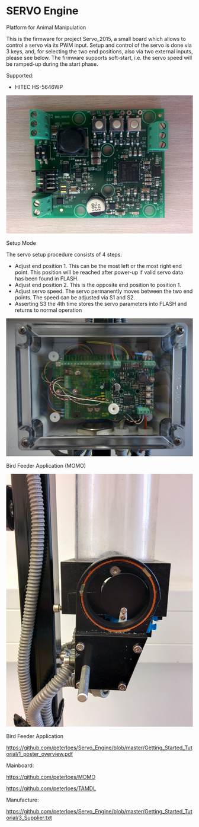 ﻿# SERVO Engine

Platform for Animal Manipulation 

This is the firmware for project Servo_2015, a small board which allows to
control a servo via its PWM input. Setup and control of the servo is done
via 3 keys, and, for selecting the two end positions, also via two external
inputs, please see below. The firmware supports soft-start, i.e. the servo
speed will be ramped-up during the start phase.
 

Supported:
- HITEC HS-5646WP

![My image](https://github.com/peterloes/Servo_Engine/blob/master/Getting_Started_Tutorial/2_Electronic_board.jpg)
 
 Setup Mode
 
 The servo setup procedure consists of 4 steps:
 - Adjust end position 1.  This can be the most left or the most right end
   point.  This position will be reached after power-up if valid servo data
   has been found in FLASH.
 - Adjust end position 2.  This is the opposite end position to position 1.
 - Adjust servo speed.  The servo permanently moves between the two end
   points.  The speed can be adjusted via S1 and S2.
 - Asserting S3 the 4th time stores the servo parameters into FLASH and
   returns to normal operation


![My image](https://github.com/peterloes/Servo_Engine/blob/master/Getting_Started_Tutorial/1_MOMO_SHUTTER.jpg)

Bird Feeder Application (MOMO)

![My image](https://github.com/peterloes/Servo_Engine/blob/master/Getting_Started_Tutorial/1_MOMO_SHUTTER_1.jpg)

Bird Feeder Application

https://github.com/peterloes/Servo_Engine/blob/master/Getting_Started_Tutorial/1_poster_overview.pdf

Mainboard: 

https://github.com/peterloes/MOMO

https://github.com/peterloes/TAMDL

Manufacture:

https://github.com/peterloes/Servo_Engine/blob/master/Getting_Started_Tutorial/3_Supplier.txt
